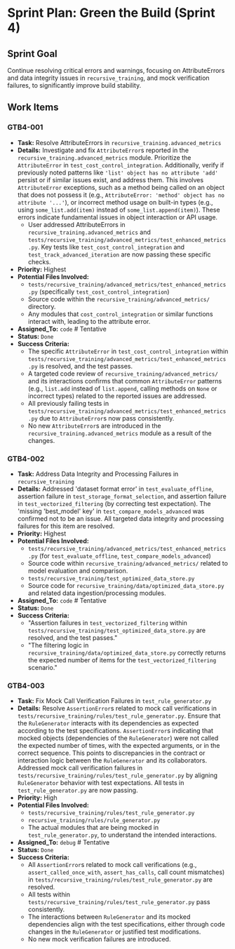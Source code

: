 # Sprint Plan: Green the Build (Sprint 4)

## Sprint Goal
Continue resolving critical errors and warnings, focusing on AttributeErrors and data integrity issues in `recursive_training`, and mock verification failures, to significantly improve build stability.

## Work Items

### GTB4-001
- **Task:** Resolve AttributeErrors in `recursive_training.advanced_metrics`
- **Details:** Investigate and fix `AttributeError`s reported in the `recursive_training.advanced_metrics` module. Prioritize the `AttributeError` in `test_cost_control_integration`. Additionally, verify if previously noted patterns like `'list' object has no attribute 'add'` persist or if similar issues exist, and address them. This involves `AttributeError` exceptions, such as a method being called on an object that does not possess it (e.g., `AttributeError: 'method' object has no attribute '...'`), or incorrect method usage on built-in types (e.g., using `some_list.add(item)` instead of `some_list.append(item)`). These errors indicate fundamental issues in object interaction or API usage.
  - User addressed AttributeErrors in `recursive_training.advanced_metrics` and `tests/recursive_training/advanced_metrics/test_enhanced_metrics.py`. Key tests like `test_cost_control_integration` and `test_track_advanced_iteration` are now passing these specific checks.
- **Priority:** Highest
- **Potential Files Involved:**
  - `tests/recursive_training/advanced_metrics/test_enhanced_metrics.py` (specifically `test_cost_control_integration`)
  - Source code within the `recursive_training/advanced_metrics/` directory.
  - Any modules that `cost_control_integration` or similar functions interact with, leading to the attribute error.
- **Assigned_To:** `code` # Tentative
- **Status:** `Done`
- **Success Criteria:**
  - The specific `AttributeError` in `test_cost_control_integration` within `tests/recursive_training/advanced_metrics/test_enhanced_metrics.py` is resolved, and the test passes.
  - A targeted code review of `recursive_training/advanced_metrics/` and its interactions confirms that common `AttributeError` patterns (e.g., `list.add` instead of `list.append`, calling methods on `None` or incorrect types) related to the reported issues are addressed.
  - All previously failing tests in `tests/recursive_training/advanced_metrics/test_enhanced_metrics.py` due to `AttributeError`s now pass consistently.
  - No new `AttributeError`s are introduced in the `recursive_training.advanced_metrics` module as a result of the changes.

### GTB4-002
- **Task:** Address Data Integrity and Processing Failures in `recursive_training`
- **Details:** Addressed 'dataset format error' in `test_evaluate_offline`, assertion failure in `test_storage_format_selection`, and assertion failure in `test_vectorized_filtering` (by correcting test expectation). The 'missing 'best_model' key' in `test_compare_models_advanced` was confirmed not to be an issue. All targeted data integrity and processing failures for this item are resolved.
- **Priority:** Highest
- **Potential Files Involved:**
  - `tests/recursive_training/advanced_metrics/test_enhanced_metrics.py` (for `test_evaluate_offline`, `test_compare_models_advanced`)
  - Source code within `recursive_training/advanced_metrics/` related to model evaluation and comparison.
  - `tests/recursive_training/test_optimized_data_store.py`
  - Source code for `recursive_training/data/optimized_data_store.py` and related data ingestion/processing modules.
- **Assigned_To:** `code` # Tentative
- **Status:** `Done`
- **Success Criteria:**
    - "Assertion failures in `test_vectorized_filtering` within `tests/recursive_training/test_optimized_data_store.py` are resolved, and the test passes."
    - "The filtering logic in `recursive_training/data/optimized_data_store.py` correctly returns the expected number of items for the `test_vectorized_filtering` scenario."

### GTB4-003
- **Task:** Fix Mock Call Verification Failures in `test_rule_generator.py`
- **Details:** Resolve `AssertionError`s related to mock call verifications in `tests/recursive_training/rules/test_rule_generator.py`. Ensure that the `RuleGenerator` interacts with its dependencies as expected according to the test specifications. `AssertionError`s indicating that mocked objects (dependencies of the `RuleGenerator`) were not called the expected number of times, with the expected arguments, or in the correct sequence. This points to discrepancies in the contract or interaction logic between the `RuleGenerator` and its collaborators. Addressed mock call verification failures in `tests/recursive_training/rules/test_rule_generator.py` by aligning `RuleGenerator` behavior with test expectations. All tests in `test_rule_generator.py` are now passing.
- **Priority:** High
- **Potential Files Involved:**
  - `tests/recursive_training/rules/test_rule_generator.py`
  - `recursive_training/rules/rule_generator.py`
  - The actual modules that are being mocked in `test_rule_generator.py`, to understand the intended interactions.
- **Assigned_To:** `debug` # Tentative
- **Status:** `Done`
- **Success Criteria:**
  - All `AssertionError`s related to mock call verifications (e.g., `assert_called_once_with`, `assert_has_calls`, call count mismatches) in `tests/recursive_training/rules/test_rule_generator.py` are resolved.
  - All tests within `tests/recursive_training/rules/test_rule_generator.py` pass consistently.
  - The interactions between `RuleGenerator` and its mocked dependencies align with the test specifications, either through code changes in the `RuleGenerator` or justified test modifications.
  - No new mock verification failures are introduced.
